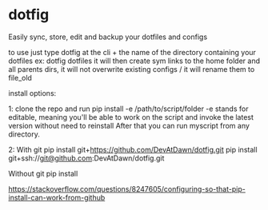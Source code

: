 # dotfig
Easily sync, store, edit and backup your dotfiles and configs 

to use just type dotfig at the cli + the name of the directory containing your dotfiles
ex: dotfig dotfiles
it will then create sym links to the home folder and all parents dirs, it will not overwrite existing configs / it will rename them to file_old

install options:

1:
clone the repo and run pip install -e /path/to/script/folder
-e stands for editable, meaning you'll be able to work on the script and invoke the latest version without need to reinstall
After that you can run myscript from any directory.

2:
With git
pip install git+https://github.com/DevAtDawn/dotfig.git
pip install git+ssh://git@github.com:DevAtDawn/dotfig.git

Without git
pip install


https://stackoverflow.com/questions/8247605/configuring-so-that-pip-install-can-work-from-github

